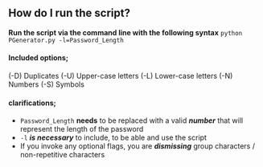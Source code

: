 
## How do I run the script?
**Run the script via the command line with the following syntax**
`python PGenerator.py -l=Password_Length`


#### Included options;
(-D) Duplicates
(-U) Upper-case letters
(-L) Lower-case letters
(-N) Numbers
(-S) Symbols


#### clarifications;
- `Password_Length` **needs** to be replaced with a valid ***number*** that will represent the length of the password
- `-l` ***is necessary*** to include, to be able and use the script
- If you invoke any optional flags, you are ***dismissing*** group characters / non-repetitive characters
